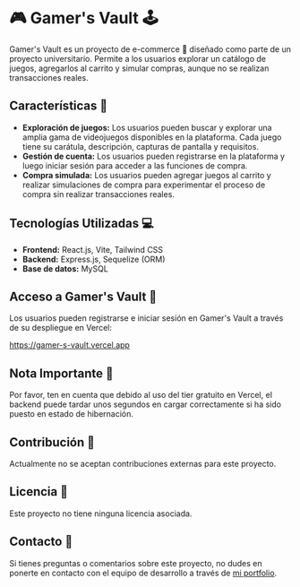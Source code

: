 # 🎮 Gamer's Vault 🕹️

Gamer's Vault es un proyecto de e-commerce 🛒 diseñado como parte de un proyecto universitario. Permite a los usuarios explorar un catálogo de juegos, agregarlos al carrito y simular compras, aunque no se realizan transacciones reales.

## Características 🚀

- **Exploración de juegos:** Los usuarios pueden buscar y explorar una amplia gama de videojuegos disponibles en la plataforma. Cada juego tiene su carátula, descripción, capturas de pantalla y requisitos.
- **Gestión de cuenta:** Los usuarios pueden registrarse en la plataforma y luego iniciar sesión para acceder a las funciones de compra.
- **Compra simulada:** Los usuarios pueden agregar juegos al carrito y realizar simulaciones de compra para experimentar el proceso de compra sin realizar transacciones reales.

## Tecnologías Utilizadas 💻

- **Frontend:** React.js, Vite, Tailwind CSS
- **Backend:** Express.js, Sequelize (ORM)
- **Base de datos:** MySQL

## Acceso a Gamer's Vault 🔑

Los usuarios pueden registrarse e iniciar sesión en Gamer's Vault a través de su despliegue en Vercel:

https://gamer-s-vault.vercel.app

## Nota Importante 📢

Por favor, ten en cuenta que debido al uso del tier gratuito en Vercel, el backend puede tardar unos segundos en cargar correctamente si ha sido puesto en estado de hibernación.

## Contribución 🤝

Actualmente no se aceptan contribuciones externas para este proyecto.

## Licencia 📜

Este proyecto no tiene ninguna licencia asociada.

## Contacto 📧

Si tienes preguntas o comentarios sobre este proyecto, no dudes en ponerte en contacto con el equipo de desarrollo a través de [mi portfolio](https://lucen.is-a.dev).
